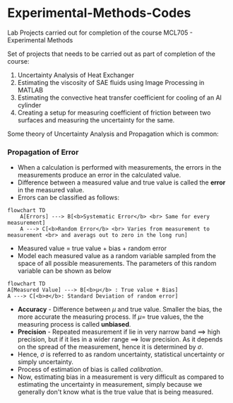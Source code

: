 # Experimental-Methods-Codes
Lab Projects carried out for completion of the course MCL705 - Experimental Methods

Set of projects that needs to be carried out as part of completion of the course:
1) Uncertainty Analysis of Heat Exchanger
2) Estimating the viscosity of SAE fluids using Image Processing in MATLAB
3) Estimating the convective heat transfer coefficient for cooling of an Al cylinder
4) Creating a setup for measuring coefficient of friction between two surfaces and measuring the uncertainty for the same.

Some theory of Uncertainty Analysis and Propagation which is common:

### Propagation of Error
- When a calculation is performed with measurements, the errors in the measurements produce an error in the calculated value.
- Difference between a measured value and true value is called the **error** in the measured value.
- Errors can be classified as follows:
```mermaid
flowchart TD
	A[Errors] ---> B[<b>Systematic Error</b> <br> Same for every measurement]
	A ---> C[<b>Random Error</b> <br> Varies from measurement to measurement <br> and averags out to zero in the long run]
```
- Measured value = true value + bias + random error
- Model each measured value as a random variable sampled from the space of all possible measurements. The parameters of this random variable can be shown as below
```mermaid
flowchart TD
A[Measured Value] ---> B[<b>μ</b> : True value + Bias]
A ---> C[<b>σ</b>: Standard Deviation of random error]
```

- **Accuracy** - Difference between $\mu$ and true value. Smaller the bias, the more accurate the measuring process. If $\mu=$ true values, the the measuring process is called **unbiased**.
- **Precision** - Repeated measurement if lie in very narrow band $\implies$ high precision, but if it lies in a wider range $\implies$ low precision. As it depends on the spread of the measurement, hence it is determined by $\sigma$.
- Hence, $\sigma$ is referred to as random uncertainty, statistical uncertainty or simply uncertainty.
- Process of estimation of bias is called *calibration*.
- Now, estimating bias in a measurement is very difficult as compared to estimating the uncertainty in measurement, simply because we generally don't know what is the true value that is being measured.
